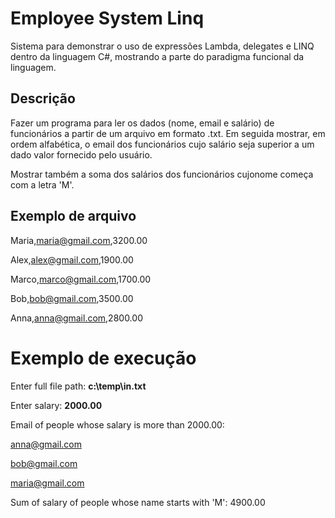 # Employee System Linq
Sistema para demonstrar o uso de expressões Lambda, delegates e LINQ dentro da linguagem C#, mostrando a parte do paradigma funcional da linguagem.

## Descrição

Fazer um programa para ler os dados (nome, email e salário) de funcionários a partir de um arquivo em formato .txt. Em seguida mostrar, em ordem alfabética, o email dos funcionários cujo salário seja superior a um dado valor
fornecido pelo usuário. 

Mostrar também a soma dos salários dos funcionários cujonome começa com a letra 'M'.

## Exemplo de arquivo 

Maria,maria@gmail.com,3200.00

Alex,alex@gmail.com,1900.00

Marco,marco@gmail.com,1700.00

Bob,bob@gmail.com,3500.00

Anna,anna@gmail.com,2800.00


# Exemplo de execução

Enter full file path: **c:\temp\in.txt**

Enter salary: **2000.00**


Email of people whose salary is more than 2000.00:

anna@gmail.com

bob@gmail.com

maria@gmail.com


Sum of salary of people whose name starts with 'M': 4900.00
